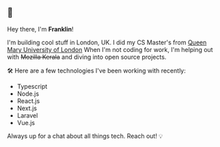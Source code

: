 ## 👋 

Hey there, I'm **Franklin**!

I'm building cool stuff in London, UK. I did my CS Master's from [Queen Mary University of London](https://www.qmul.ac.uk/) When I'm not coding for work, I'm helping out with ~~Mozilla Kerala~~ and diving into open source projects.

🛠 Here are a few technologies I've been working with recently:

   - Typescript
   - Node.js
   - React.js
   - Next.js
   - Laravel
   - Vue.js

Always up for a chat about all things tech. Reach out! 💡
<!--
I'm **Franklin**, and I currently work as a Software Engineer @ [Huboo 📦 🚀](https://www.huboo.com/) in Bristol, UK. I completed my master's degree in Computer Science from the [Queen Mary University of London](https://www.qmul.ac.uk/). I am an [Open Source](https://github.com/beingfranklin?tab=repositories) enthusiast and a [Mozilla Kerala](https://github.com/MozillaKerala) volunteer.

Here are a few technologies I've been working with recently:

   - Typescript
   - Node.js
   - React.js
   - Next.js
   - Laravel
   - Vue.js


**beingfranklin/beingfranklin** is a ✨ _special_ ✨ repository because its `README.md` (this file) appears on your GitHub profile.

Here are some ideas to get you started:

- 🔭 I’m currently working on ...
- 🌱 I’m currently learning ...
- 👯 I’m looking to collaborate on ...
- 🤔 I’m looking for help with ...
- 💬 Ask me about ...
- 📫 How to reach me: ...
- 😄 Pronouns: ...
- ⚡ Fun fact: ...
-->

